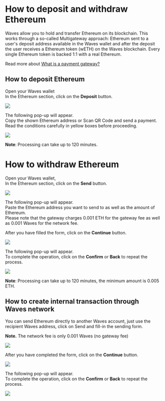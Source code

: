 # How to deposit and withdraw Ethereum

Waves allow you to hold and transfer Ethereum on its blockchain. This works through a so-called Multigateway approach: Ethereum sent to a user's deposit address available in the Waves wallet and after the deposit the user receives a Ethereum token \(wETH\) on the Waves blockchain. Every single Ethereum token is backed 1:1 with a real Ethereum.

Read more about [What is a payment gateway?](/frequently-asked-questions-faq/transfers-and-gateways/payment-gateway.md)

## How to deposit Ethereum

Open your Waves wallet  
In the Ethereum section, click on the **Deposit** button.

![](/_assets/ethereum_transfers_01.png)

The following pop-up will appear.  
Copy the shown Ethereum address or Scan QR Code and send a payment.  
Read the conditions carefully in yellow boxes before proceeding.

![](/_assets/ethereum_transfers_02.png)

**Note**: Processing can take up to 120 minutes.

# **How to withdraw Ethereum**

Open your Waves wallet,  
In the Ethereum section, click on the **Send** button.

![](/_assets/ethereum_transfers_03.png)

The following pop-up will appear.  
Paste the Ethereum address you want to send to as well as the amount of Ethereum.  
Please note that the gateway charges 0.001 ETH for the gateway fee as well as 0.001 Waves for the network fee.

After you have filled the form, click on the **Continue** button.

![](/_assets/ethereum_transfers_04.png)

The following pop-up will appear.  
To complete the operation, click on the **Confirm** or **Back** to repeat the process.

![](/_assets/ethereum_transfers_05.png)

**Note**: Processing can take up to 120 minutes, the minimum amount is 0.005 ETH.

## How to create internal transaction through Waves network

You can send Ethereum directly to another Waves account, just use the recipient Waves address, click on Send and fill-in the sending form.

**Note.** The network fee is only 0.001 Waves \(no gateway fee\)

![](/_assets/ethereum_transfers_06.png)

After you have completed the form, click on the **Continue** button.

![](/_assets/ethereum_transfers_07.png)

The following pop-up will appear.  
To complete the operation, click on the **Confirm** or **Back** to repeat the process.

![](/_assets/ethereum_transfers_08.png)
